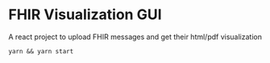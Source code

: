 # FHIR Visualization GUI

A react project to upload FHIR messages and get their html/pdf visualization

`yarn && yarn start`
